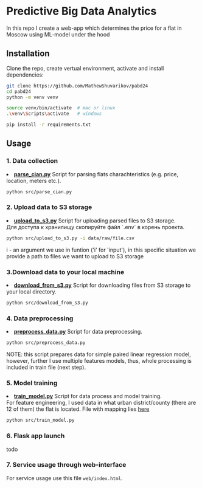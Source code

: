 # Predictive Big Data Analytics

In this repo I create a web-app which determines the price for a flat in Moscow using ML-model under the hood

## Installation 

Clone the repo, create vertual environment, activate and install dependencies:  

```sh
git clone https://github.com/MathewShuvarikov/pabd24
cd pabd24
python -m venv venv

source venv/bin/activate  # mac or linux
.\venv\Scripts\activate   # windows

pip install -r requirements.txt
```

## Usage

### 1. Data collection
<li><strong><a href="https://github.com/MathewShuvarikov/pabd24/blob/main/src/parse_cian.py">parse_cian.py</a></strong> Script for parsing flats charachteristics (e.g. price, location, meters etc.).</li>

```sh
python src/parse_cian.py 
```  

### 2. Upload data to S3 storage
<li><strong><a href="https://github.com/MathewShuvarikov/pabd24/blob/main/src/upload_to_s3.py">upload_to_s3.py</a></strong> Script for uploading parsed files to S3 storage.</li> 
Для доступа к хранилищу скопируйте файл `.env` в корень проекта.  

```sh
python src/upload_to_s3.py -i data/raw/file.csv
```
i - an argument we use in funtion ('i' for 'input'), in this specific situation we provide a path to files we want to upload to S3 storage
### 3.Download data to your local machine 
<li><strong><a href="https://github.com/MathewShuvarikov/pabd24/blob/main/src/download_from_s3.py">download_from_s3.py</a></strong> Script for downloading files from S3 storage to your local directory.</li> 

```sh
python src/download_from_s3.py
```

### 4. Data preprocessing 
<li><strong><a href="https://github.com/MathewShuvarikov/pabd24/blob/main/src/preprocess_data.py">preprocess_data.py</a></strong> Script for data preprocessing.</li> 

```sh
python src/preprocess_data.py
```

NOTE: this script prepares data for simple paired linear regression model, however, further I use multiple features models, thus, whole processing is included in train file (next step).

### 5. Model training
<li><strong><a href="https://github.com/MathewShuvarikov/pabd24/blob/main/src/train_model.py">train_model.py</a></strong> Script for data process and model training.</li> 
For feature engineering, I used data in what urban district/county (there are 12 of them) the flat is located. File with mapping lies <a href="https://github.com/MathewShuvarikov/pabd24/blob/main/mapping/county.txt">here</a></li> 

```sh
python src/train_model.py
```

### 6. Flask app launch

todo

### 7. Service usage through web-interface

For service usage use this file `web/index.html`.  
